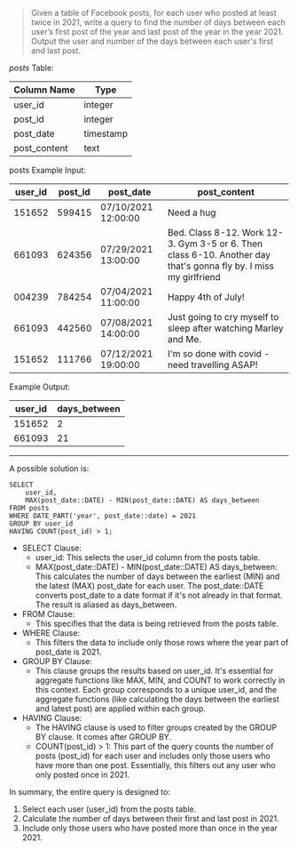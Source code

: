 >Given a table of Facebook posts, for each user who posted at least twice in 2021, write a query to find the number of days between each user’s first post of the year and last post of the year in the year 2021. Output the user and number of the days between each user's first and last post.

*posts* Table:

| Column  Name	| Type
| --  | -- |
user_id	| integer
post_id	| integer
post_date |	timestamp
post_content |	text

posts Example Input:

user_id	| post_id |	post_date	| post_content
| -- | -- | -- | -- |
151652|599415	|07/10/2021 12:00:00	|Need a hug
661093	|624356	|07/29/2021 13:00:00	|Bed. Class 8-12. Work 12-3. Gym 3-5 or 6. Then class 6-10. Another day that's gonna fly by. I miss my girlfriend
004239	|784254	|07/04/2021 11:00:00	|Happy 4th of July!
661093	|442560	|07/08/2021 14:00:00	|Just going to cry myself to sleep after watching Marley and Me.
151652	|111766	|07/12/2021 19:00:00	|I'm so done with covid - need travelling ASAP!

Example Output:

user_id	|days_between
| -- | -- |
151652	|2
661093	|21

***

A possible solution is:

```
SELECT 
    user_id,
    MAX(post_date::DATE) - MIN(post_date::DATE) AS days_between
FROM posts
WHERE DATE_PART('year', post_date::date) = 2021
GROUP BY user_id
HAVING COUNT(post_id) > 1;
```


* SELECT Clause:
    * user_id: This selects the user_id column from the posts table.
    * MAX(post_date::DATE) - MIN(post_date::DATE) AS days_between: This calculates the number of days between the earliest (MIN) and the latest (MAX) post_date for each user. The post_date::DATE converts post_date to a date format if it's not already in that format. The result is aliased as days_between.
* FROM Clause:
    * This specifies that the data is being retrieved from the posts table.
* WHERE Clause:
    * This filters the data to include only those rows where the year part of post_date is 2021. 
* GROUP BY Clause:
    * This clause groups the results based on user_id. It's essential for aggregate functions like MAX, MIN, and COUNT to work correctly in this context. Each group corresponds to a unique user_id, and the aggregate functions (like calculating the days between the earliest and latest post) are applied within each group.
* HAVING Clause:
    * The HAVING clause is used to filter groups created by the GROUP BY clause. It comes after GROUP BY.
    * COUNT(post_id) > 1: This part of the query counts the number of posts (post_id) for each user and includes only those users who have more than one post. Essentially, this filters out any user who only posted once in 2021.


In summary, the entire query is designed to:
1) Select each user (user_id) from the posts table.
2) Calculate the number of days between their first and last post in 2021.
3) Include only those users who have posted more than once in the year 2021.